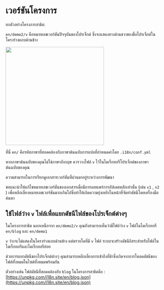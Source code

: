 # เวอร์ชันโครงการ

ยกตัวอย่างโครงการสาธิต:

`en/demo2/v` คือหมายเลขเวอร์ชันปัจจุบันของโปรเจ็กต์ ซึ่งจะแสดงทางด้านขวาของชื่อโปรเจ็กต์ในโครงร่างแถบด้านข้าง

<img src="https://p.3ti.site/1721290486.avif" width="320px">

ที่นี่ `en/` คือรหัสภาษาที่สอดคล้องกับภาษาต้นฉบับการแปลที่กำหนดค่าโดย `.i18n/conf.yml`

หากภาษาต้นฉบับของคุณไม่ใช่ภาษาอังกฤษ ควรวางไฟล์ `v` ไว้ในไดเร็กทอรีโปรเจ็กต์ของภาษาต้นฉบับของคุณ

ความสามารถในการเรียกดูเอกสารเวอร์ชันที่ผ่านมาอยู่ระหว่างการพัฒนา

ขอแนะนำให้แก้ไขหมายเลขเวอร์ชันของเอกสารเมื่อมีการเผยแพร่การอัปเดตหลักเท่านั้น (เช่น `v1` , `v2` ) เพื่อหลีกเลี่ยงหมายเลขเวอร์ชันมากเกินไปซึ่งทำให้เกิดความยุ่งเหยิงในหน้าที่จัดทำดัชนีโดยเครื่องมือค้นหา

## ใช้ไฟล์ว่าง `v` ไฟล์เพื่อแยกดัชนีไฟล์ของโปรเจ็กต์ต่างๆ

ในโครงการสาธิต นอกเหนือจาก `en/demo2/v` คุณยังสามารถเห็นว่ามีไฟล์ว่าง `v` ไฟล์ในไดเร็กทอรี `en/blog` และ `en/demo1`

`v` ว่างจะไม่แสดงในโครงร่างแถบด้านข้าง แต่ตราบใดที่มี `v` ไฟล์ ระบบจะสร้างดัชนีอิสระสำหรับไฟล์ในไดเร็กทอรีและไดเร็กทอรีย่อย

ด้วยการแยกดัชนีของโปรเจ็กต์ต่างๆ คุณสามารถหลีกเลี่ยงการเข้าถึงที่ช้าซึ่งเกิดจากการโหลดดัชนีของไฟล์ทั้งหมดในไซต์ทั้งหมดพร้อมกัน

ตัวอย่างเช่น ไฟล์ดัชนีที่สอดคล้องกับ `blog` ในโครงการสาธิตคือ : [https://unpkg.com/i18n.site/en/blog.json](https://unpkg.com/i18n.site/en/blog.json)